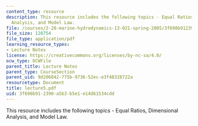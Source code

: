 ```yaml
---
content_type: resource
description: This resource includes the following topics - Equal Ratios, Dimensional
  Analysis, and Model Law.
file: /courses/2-20-marine-hydrodynamics-13-021-spring-2005/3f698b912390a5b3b5e1e14d61534cdd_lecture5.pdf
file_size: 128754
file_type: application/pdf
learning_resource_types:
- Lecture Notes
license: https://creativecommons.org/licenses/by-nc-sa/4.0/
ocw_type: OCWFile
parent_title: Lecture Notes
parent_type: CourseSection
parent_uid: 9d206842-775b-9736-52ec-e3f48328722a
resourcetype: Document
title: lecture5.pdf
uid: 3f698b91-2390-a5b3-b5e1-e14d61534cdd
---
```

This resource includes the following topics - Equal Ratios, Dimensional Analysis, and Model Law.